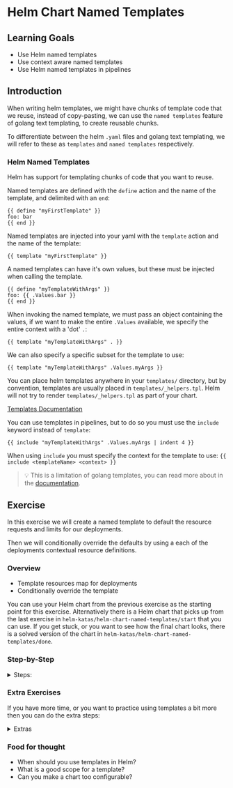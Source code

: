 # Helm Chart Named Templates

## Learning Goals

- Use Helm named templates
- Use context aware named templates
- Use Helm named templates in pipelines

## Introduction

When writing helm templates, we might have chunks of template code that we reuse, instead of copy-pasting, we can use the `named templates` feature of golang text templating, to create reusable chunks.

To differentiate between the helm `.yaml` files and golang text templating, we will refer to these as `templates` and `named templates` respectively.

### Helm Named Templates

Helm has support for templating chunks of code that you want to reuse.

Named templates are defined with the `define` action and the name of the template, and delimited with an `end`:

```
{{ define "myFirstTemplate" }}
foo: bar
{{ end }}
```

Named templates are injected into your yaml with the `template` action and the name of the template:

```
{{ template "myFirstTemplate" }}
```

A named templates can have it's own values, but these must be injected when calling the template.

```
{{ define "myTemplateWithArgs" }}
foo: {{ .Values.bar }}
{{ end }}
```

When invoking the named template, we must pass an object containing the values, if we want to make the entire `.Values` available, we specify the entire context with a 'dot' `.`:

```
{{ template "myTemplateWithArgs" . }}
```

We can also specify a specific subset for the template to use:

```
{{ template "myTemplateWithArgs" .Values.myArgs }}
```

You can place helm templates anywhere in your `templates/` directory, but by convention, templates are usually placed in `templates/_helpers.tpl`.
Helm will not try to render `templates/_helpers.tpl` as part of your chart.

[Templates Documentation](https://helm.sh/docs/chart_best_practices/templates/#helm)

You can use templates in pipelines, but to do so you must use the `include` keyword instead of `template`:

```
{{ include "myTemplateWithArgs" .Values.myArgs | indent 4 }}
```

When using `include` you must specify the context for the template to use: `{{ include <templateName> <context> }}`

> :bulb: This is a limitation of golang templates, you can read more about in the [documentation](https://helm.sh/docs/howto/charts_tips_and_tricks/#using-the-include-function).

## Exercise

In this exercise we will create a named template to default the resource requests and limits for our deployments.

Then we will conditionally override the defaults by using a each of the deployments contextual resource definitions.

### Overview

- Template resources map for deployments
- Conditionally override the template

You can use your Helm chart from the previous exercise as the starting point for this exercise.
Alternatively there is a Helm chart that picks up from the last exercise in `helm-katas/helm-chart-named-templates/start` that you can use.
If you get stuck, or you want to see how the final chart looks, there is a solved version of the chart in `helm-katas/helm-chart-named-templates/done`.

### Step-by-Step

<details>
<summary>Steps:</summary>

**Template resources map for deployments**

In a [previous exercise](https://github.com/eficode-academy/helm-katas/blob/main/helm-chart-whitespace-pipelines-functions.md) we learned how to parameterize the `resources` map of our deployments.

Now we would like to have a sensible default for our pod resources, with the ability to override the default on a per service basis.

To do this we will use a `named template`.

Let's create a template file:

```sh
touch sentence-app/templates/_helpers.tpl
```
> :bulb: You can create the file in any way you want, it just has to be placed in the `templates` directory.

Open the file in your text editor and the following code:

```yaml
{{- define "resources" -}}
resources:
  requests:
    cpu: 0.50
    memory: "500Mi"
  limits:
    cpu: 1.0
    memory: "1000Mi"
{{- end -}}
```

This is just a simple template that will insert the above yaml map.

Let's use it in your sentences deployment, edit the file `sentence-app/templates/sentences-deployment.yaml` and change:

```yaml
apiVersion: apps/v1
kind: Deployment
...
spec:
  ...
  template:
    ...
    spec:
      containers:
      - ...
        resources:
          {{- .Values.sentences.resources | toYaml | nindent 10 }}
```

To:

```yaml
apiVersion: apps/v1
kind: Deployment
...
spec:
  ...
  template:
    ...
    spec:
      containers:
      - ...
        {{ template "resources" }}
```

Render the template:

```sh
helm template sentence-app --show-only templates/sentences-deployment.yaml
---
# Source: sentence-app/templates/sentences-deployment.yaml
apiVersion: apps/v1
kind: Deployment
...
spec:
  ...
  template:
    ...
    spec:
      containers:
      - ...
        resources:
  requests:
    cpu: 0.50
    memory: "500Mi"
  limits:
    cpu: 1.0
    memory: "1000Mi"
```

So far so good, but we have to fix the indentation.

In order to that we will change the `template` to an `include` in your sentences deployment, so that we can use a pipeline and the `nindent` function:

```yaml
apiVersion: apps/v1
kind: Deployment
...
spec:
  ...
  template:
    ...
    spec:
      containers:
      - ...
        {{- include "resources" . | nindent 8 }}
```

> :bulb: Also notice that we use `{{-` to remove whitespace before the template is injected.

Render the template again:

```sh
helm template sentence-app --show-only templates/sentences-deployment.yaml
---
# Source: sentence-app/templates/sentences-deployment.yaml
apiVersion: apps/v1
kind: Deployment
...
spec:
  ...
  template:
    ...
    spec:
      containers:
      - ...
        resources:
          requests:
            cpu: 0.50
            memory: "500Mi"
          limits:
            cpu: 1.0
            memory: "1000Mi"
```

There we go!

**Conditionally override the template**

But now our sentences deployment will always use the resources map specified in the template, so lets add a condition so that we can override it:

Edit your `_helpers.tpl` and add the following if statement below the `define` line:

```yaml
...
{{ if .resources -}}
resources:
{{- .resources | toYaml | nindent 2 -}}
{{ else }}
...
```

We also need to add a `{{- end -}}` to delimit the `if` statement:

```yaml
    ...
    memory: "1000Mi"
{{- end -}}
{{- end -}}
```
> :bulb: We end up having two `{{- end -}}` at the end of the file because we have to delimit both the template `define` and the `if` statement.

The final `_helpers.tpl` should look like this:

```yaml
{{- define "resources" -}}
{{ if .resources -}}
resources:
  {{- .resources | toYaml | nindent 2 -}}
{{ else }}
resources:
  requests:
    cpu: 0.50
    memory: "500Mi"
  limits:
    cpu: 1.0
    memory: "1000Mi"
{{- end -}}
{{- end -}}
```

Now we have modified our template, so that it expects a `context` that potentially contains a `resources` map.

This means that if the context indeed contains a `resources` map, then it will be rendered to yaml and returned, if not the default resources map is returned.

Next we edit our sentences deployment to pass the `.Values.sentences` context to the template:

Change:

```yaml
apiVersion: apps/v1
kind: Deployment
...
spec:
  ...
  template:
    ...
    spec:
      containers:
      - ...
        {{- include "resources" . | nindent 8 }}
```

To:

```yaml
apiVersion: apps/v1
kind: Deployment
...
spec:
  ...
  template:
    ...
    spec:
      containers:
      - ...
        {{- include "resources" .Values.sentences | nindent 8 }}
```

Since we defined a `resources` map in the `values.yaml` a few exercises ago, when we render the template we should see these values being used instead of the template one:


```sh
helm template sentence-app --show-only templates/sentences-deployment.yaml
---
# Source: sentence-app/templates/sentences-deployment.yaml
apiVersion: apps/v1
kind: Deployment
...
spec:
  ...
  template:
    ...
    spec:
      containers:
      - ...
        resources:
          limits:
            cpu: 0.5
            memory: 500Mi
          requests:
            cpu: 0.25
            memory: 100Mi
```

You can try to delete the `resources` map from your `values.yaml` and render the template again:

```sh
helm template sentence-app --show-only templates/sentences-deployment.yaml
---
# Source: sentence-app/templates/sentences-deployment.yaml
apiVersion: apps/v1
kind: Deployment
...
spec:
  ...
  template:
    ...
    spec:
      containers:
      - ...
        resources:
          requests:
            cpu: 0.50
            memory: "500Mi"
          limits:
            cpu: 1.0
            memory: "1000Mi"
```

Which means that the template will be used.

The neat thing here is that we can use the same template in the `age` and `name` deployments.

Now if we do not specify any resource limitations, the defaults will be used, but we can override those simply by adding limitations to the `values.yaml`.

</details>

### Extra Exercises

If you have more time, or you want to practice using templates a bit more then you can do the extra steps:

<details>
<summary>Extras</summary>

Now that we have created a parameterized, conditional template for the resources map of the deployments in our charts, let's also apply it to the two other deployments in the chart:

- Change the `resources` map of the sentences-age and sentences-name deployments to use the template:

By changing the:
```
      - ...
        resources:
          requests:
            cpu: 0.25
          limits:
            cpu: 0.25
```
To:

```yaml
      - ...
        {{- include "resources" .Values.sentences | nindent 8 }}
```

When you make the change you should use the values map of the two other deployments: `sentencesAge` and `sentencesName` instead of the `sentences` map in the when you pass the context to the template: `.Values.sentences`.

> :bulb: Note that we use camel case for the deployment names when referencing the values object, as dashes `-` are not allowed in golang object names.

- Render the templates and verify that the age and name deployments use the default values from the `resources` template.

Now we can try to add some custom values to the `values.yaml` for the age and name deployments:

- Add a map for the `sentencesAge` and `sentencesName` deployments in your values file:

```yaml
...

sentencesAge:
  resources:
    requests:
      cpu: 1.25
      memory: "200Mi"
    limits:
      cpu: 1.50
      memory: "1200Mi"

sentencesName:
  resources:
    requests:
      cpu: 2.25
      memory: "500Mi"
    limits:
      cpu: 2.50
      memory: "2200Mi"
```

- Render the template again, and note that all of the deployments should have different resources specifications.

You can play around with setting some different values for each of the deployments.

</details>

### Food for thought

- When should you use templates in Helm?
- What is a good scope for a template?
- Can you make a chart too configurable?
